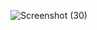 ![Screenshot (30)](https://github.com/maneesh9392/ecommercewebsite/assets/135041102/0679f60d-729d-44b0-b682-6cf0df63bcf5)


